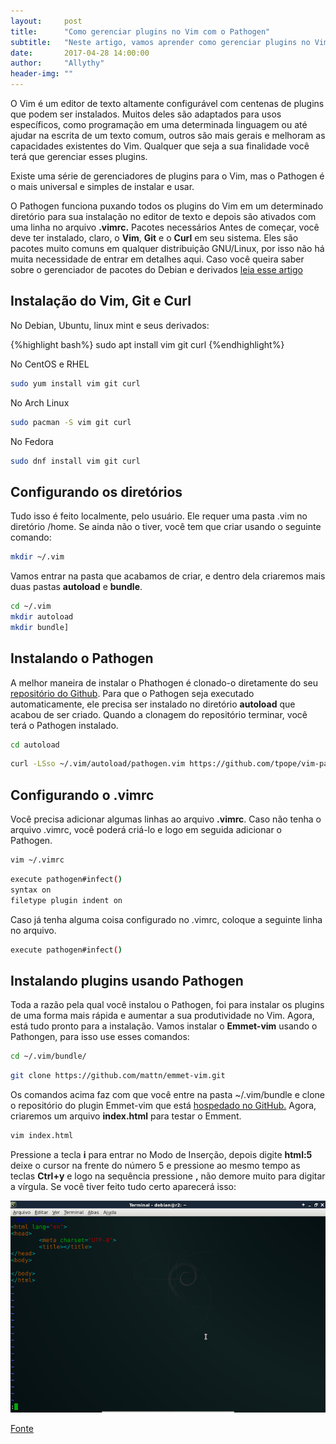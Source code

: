 ```yaml
---
layout:     post
title:      "Como gerenciar plugins no Vim com o Pathogen"
subtitle:   "Neste artigo, vamos aprender como gerenciar plugins no Vim com o Pathogen. O Vim é um editor de texto altamente configurável."
date:       2017-04-28 14:00:00
author:     "Allythy"
header-img: ""
---
```

O Vim é um editor de texto altamente configurável com centenas de plugins que podem ser instalados. Muitos deles são adaptados para usos específicos, como programação em uma determinada linguagem ou até ajudar na escrita de um texto comum, outros são mais gerais e melhoram as capacidades existentes do Vim. Qualquer que seja a sua finalidade você terá que gerenciar esses plugins.

Existe uma série de gerenciadores de plugins para o Vim, mas o Pathogen é o mais universal e simples de instalar e usar.

O Pathogen funciona puxando todos os plugins do Vim em um determinado diretório para sua instalação no editor de texto e depois são ativados com uma linha no arquivo **.vimrc.** Pacotes necessários
Antes de começar, você deve ter instalado, claro, o **Vim**, **Git** e o **Curl** em seu sistema. Eles são pacotes muito comuns em qualquer distribuição GNU/Linux, por isso não há muita necessidade de entrar em detalhes aqui. Caso você queira saber sobre o gerenciador de pacotes do Debian e derivados
[leia esse artigo](https://allythy.github.io/conhecendo-o-advanced-packaging-tool-apt)

## Instalação do Vim, Git e Curl

No Debian, Ubuntu, linux mint e seus derivados:

{%highlight bash%}
sudo apt install vim git curl
{%endhighlight%}

No CentOS e RHEL

``` bash
sudo yum install vim git curl
```

No Arch Linux

``` bash
sudo pacman -S vim git curl
```

No Fedora

``` bash
sudo dnf install vim git curl
```

## Configurando os diretórios

Tudo isso é feito localmente, pelo usuário. Ele requer uma pasta .vim no diretório /home. Se ainda não o tiver, você tem que criar usando o seguinte comando:

``` bash
mkdir ~/.vim
```

Vamos entrar na pasta que acabamos de criar, e dentro dela criaremos mais duas pastas **autoload** e **bundle**.

``` bash
cd ~/.vim
mkdir autoload
mkdir bundle]
```
## Instalando o Pathogen
A melhor maneira de instalar o Phathogen é clonado-o diretamente do seu [repositório do Github](https://github.com/tpope/vim-pathogen). Para que o Pathogen seja executado automaticamente, ele precisa ser instalado no diretório **autoload** que acabou de ser criado. Quando a clonagem do repositório terminar, você terá o Pathogen instalado.

``` bash
cd autoload
```

``` bash
curl -LSso ~/.vim/autoload/pathogen.vim https://github.com/tpope/vim-pathogen.git
```
## Configurando o .vimrc

Você precisa adicionar algumas linhas ao arquivo **.vimrc**. Caso não tenha o arquivo .vimrc, você poderá criá-lo e logo em seguida adicionar o Pathogen.

``` bash
vim ~/.vimrc
```

``` bash
execute pathogen#infect()
syntax on
filetype plugin indent on
```
Caso já tenha alguma coisa configurado no .vimrc, coloque a seguinte linha no arquivo.

```bash
execute pathogen#infect()
```

## Instalando plugins usando Pathogen

Toda a razão pela qual você instalou o Pathogen, foi para instalar os plugins de uma forma mais rápida e aumentar a sua produtividade no Vim. Agora, está tudo pronto para a instalação. Vamos instalar o **Emmet-vim** usando o Pathongen, para isso use esses comandos:

```bash
cd ~/.vim/bundle/
```

```bash
git clone https://github.com/mattn/emmet-vim.git
```
Os comandos acima faz com que você entre na pasta ~/.vim/bundle e clone o repositório do plugin Emmet-vim que está [hospedado no GitHub.](https://github.com/mattn/emmet-vim/) Agora, criaremos um arquivo **index.html** para testar o Emment.

```bash
vim index.html
```

Pressione a tecla **i** para entrar no Modo de Inserção, depois digite **html:5** deixe o cursor na frente do número 5 e pressione ao mesmo tempo as teclas **Ctrl+y** e logo na sequência pressione **,** não demore muito para digitar a vírgula. Se você tiver feito tudo certo aparecerá isso:

![tela do index.html feito com Emment](/img/vim.png)

[Fonte](https://linuxconfig.org/manage-vim-plugins-with-pathogen)
